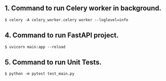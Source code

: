 ## 1. Command to run Celery worker in background.

```
$ celery -A celery_worker.celery worker --loglevel=info
```

## 4. Command to run FastAPI project.

```
$ uvicorn main:app --reload
```

## 5. Command to run Unit Tests.

```
$ python -m pytest test_main.py
```